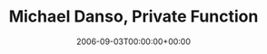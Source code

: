 ---
templateKey: event
guid: 08935851-6eab-11ea-99c5-002590d1d1b0
date: 2006-09-03T00:00:00+00:00
eventTime: 'none'
title: Michael Danso, Private Function
artist: Michael Danso
city: Toronto
venue: Private Function
group: Tim Shia
guests: George Koller, Julie Michels
---